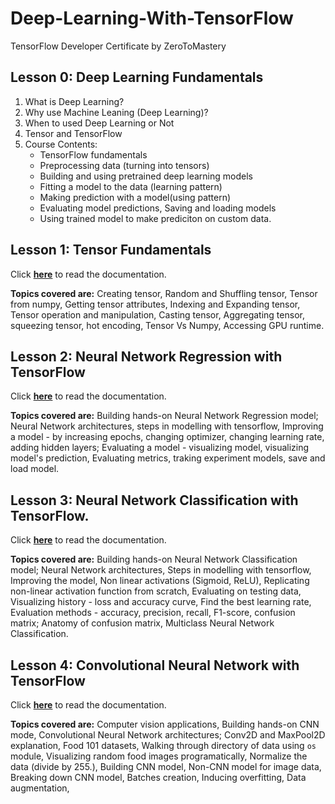 # Deep-Learning-With-TensorFlow
TensorFlow Developer Certificate by ZeroToMastery

## Lesson 0: Deep Learning Fundamentals
1. What is Deep Learning?
2. Why use Machine Leaning (Deep Learning)?
3. When to used Deep Learning or Not
4. Tensor and TensorFlow
5. Course Contents: 
    * TensorFlow fundamentals 
    * Preprocessing data (turning into tensors) 
    * Building and using pretrained deep learning models
    * Fitting a model to the data (learning pattern)
    * Making prediction with a model(using pattern) 
    * Evaluating model predictions, Saving and loading models 
    * Using trained model to make prediciton on custom data. 

## Lesson 1: Tensor Fundamentals
Click <a href="./01 - Fundamentals/README.md">**here**</a> to read the documentation. 

**Topics covered are:** Creating tensor, Random and Shuffling tensor, Tensor from numpy, Getting tensor attributes, Indexing and Expanding tensor, Tensor operation and manipulation, Casting tensor, Aggregating tensor, squeezing tensor, hot encoding, Tensor Vs Numpy, Accessing GPU runtime.

## Lesson 2: Neural Network Regression with TensorFlow
Click <a href="./02 - Neural Network Regression/README.md">**here**</a> to read the documentation. 

**Topics covered are:** Building hands-on Neural Network Regression model; Neural Network architectures, steps in modelling with tensorflow, Improving a model - by increasing epochs, changing optimizer, changing learning rate, adding hidden layers; Evaluating a model - visualizing model, visualizing model's prediction, Evaluating metrics, traking experiment models, save and load model.

## Lesson 3: Neural Network Classification with TensorFlow. 

Click <a href="./03 - Neural Network Classification/README.md">**here**</a> to read the documentation. 

**Topics covered are:** Building hands-on Neural Network Classification model; Neural Network architectures, Steps in modelling with tensorflow, Improving the model, Non linear activations (Sigmoid, ReLU), Replicating non-linear activation function from scratch, Evaluating on testing data, Visualizing history - loss and accuracy curve, Find the best learning rate, Evaluation methods - accuracy, precision, recall, F1-score, confusion matrix; Anatomy of confusion matrix, Multiclass Neural Network Classification.

## Lesson 4: Convolutional Neural Network with TensorFlow

Click <a href="./04 - Convolutional Neural Network/README.md">**here**</a> to read the documentation. 

**Topics covered are:** Computer vision applications, Building hands-on CNN mode, Convolutional Neural Network architectures; Conv2D and MaxPool2D explanation, Food 101 datasets, Walking through directory of data using `os` module, Visualizing random food images programatically, Normalize the data (divide by 255.), Building CNN model, Non-CNN model for image data, Breaking down CNN model, Batches creation, Inducing overfitting, Data augmentation,